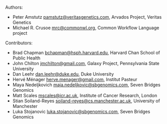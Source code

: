 Authors:

* Peter Amstutz <pamstutz@veritasgenetics.com>, Arvados Project, Veritas Genetics
* Michael R. Crusoe <mrc@commonwl.org>, Common Workflow Language
  project

Contributors:

* Brad Chapman <bchapman@hsph.harvard.edu>, Harvard Chan School of Public Health
* John Chilton <jmchilton@gmail.com>, Galaxy Project, Pennsylvania State University
* Dan Leehr <dan.leehr@duke.edu>, Duke University
* Hervé Ménager <herve.menager@gmail.com>, Institut Pasteur
* Maya Nedeljkovich <maja.nedeljkovic@sbgenomics.com>, Seven Bridges Genomics
* Matt Scales <mscales@icr.ac.uk>, Institute of Cancer Research, London
* Stian Soiland-Reyes <soiland-reyes@cs.manchester.ac.uk>, University of Manchester
* Luka Stojanovic <luka.stojanovic@sbgenomics.com>, Seven Bridges Genomics
